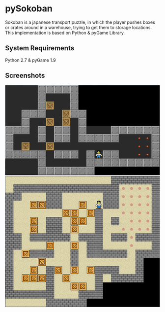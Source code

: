# pySokoban
Sokoban is a japanese transport puzzle, in which the player pushes boxes or crates around in a warehouse, trying to get them to storage locations. This implementation is based on Python & pyGame Library.

## System Requirements
Python 2.7 & pyGame 1.9

## Screenshots
!["Screenshot of the game"](sokobab-screenshot1.png?raw=true "Screenshot of the game")
!["Screenshot of the game"](sokobab-screenshot2.png?raw=true "Screenshot of the game")



